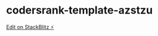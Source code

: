 # codersrank-template-azstzu

[Edit on StackBlitz ⚡️](https://stackblitz.com/edit/codersrank-template-azstzu)